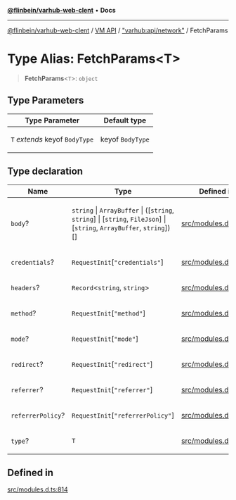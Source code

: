 [**@flinbein/varhub-web-clent**](../../../../README.md) • **Docs**

***

[@flinbein/varhub-web-clent](../../../../README.md) / [VM API](../../../README.md) / ["varhub:api/network"](../README.md) / FetchParams

# Type Alias: FetchParams\<T\>

> **FetchParams**\<`T`\>: `object`

## Type Parameters

<table>
<thead>
<tr>
<th>Type Parameter</th>
<th>Default type</th>
</tr>
</thead>
<tbody>
<tr>
<td>

`T` *extends* keyof `BodyType`

</td>
<td>

keyof `BodyType`

</td>
</tr>
</tbody>
</table>

## Type declaration

<table>
<thead>
<tr>
<th>Name</th>
<th>Type</th>
<th>Defined in</th>
</tr>
</thead>
<tbody>
<tr>
<td>

`body`?

</td>
<td>

`string` \| `ArrayBuffer` \| ([`string`, `string`] \| [`string`, `FileJson`] \| [`string`, `ArrayBuffer`, `string`])[]

</td>
<td>

[src/modules.d.ts:818](https://github.com/flinbein/varhub-web-client/blob/d93ec9e7d9f0967b9f3ecbfd0f70f402d58e0bea/src/modules.d.ts#L818)

</td>
</tr>
<tr>
<td>

`credentials`?

</td>
<td>

`RequestInit`\[`"credentials"`\]

</td>
<td>

[src/modules.d.ts:820](https://github.com/flinbein/varhub-web-client/blob/d93ec9e7d9f0967b9f3ecbfd0f70f402d58e0bea/src/modules.d.ts#L820)

</td>
</tr>
<tr>
<td>

`headers`?

</td>
<td>

`Record`\<`string`, `string`\>

</td>
<td>

[src/modules.d.ts:817](https://github.com/flinbein/varhub-web-client/blob/d93ec9e7d9f0967b9f3ecbfd0f70f402d58e0bea/src/modules.d.ts#L817)

</td>
</tr>
<tr>
<td>

`method`?

</td>
<td>

`RequestInit`\[`"method"`\]

</td>
<td>

[src/modules.d.ts:816](https://github.com/flinbein/varhub-web-client/blob/d93ec9e7d9f0967b9f3ecbfd0f70f402d58e0bea/src/modules.d.ts#L816)

</td>
</tr>
<tr>
<td>

`mode`?

</td>
<td>

`RequestInit`\[`"mode"`\]

</td>
<td>

[src/modules.d.ts:821](https://github.com/flinbein/varhub-web-client/blob/d93ec9e7d9f0967b9f3ecbfd0f70f402d58e0bea/src/modules.d.ts#L821)

</td>
</tr>
<tr>
<td>

`redirect`?

</td>
<td>

`RequestInit`\[`"redirect"`\]

</td>
<td>

[src/modules.d.ts:819](https://github.com/flinbein/varhub-web-client/blob/d93ec9e7d9f0967b9f3ecbfd0f70f402d58e0bea/src/modules.d.ts#L819)

</td>
</tr>
<tr>
<td>

`referrer`?

</td>
<td>

`RequestInit`\[`"referrer"`\]

</td>
<td>

[src/modules.d.ts:822](https://github.com/flinbein/varhub-web-client/blob/d93ec9e7d9f0967b9f3ecbfd0f70f402d58e0bea/src/modules.d.ts#L822)

</td>
</tr>
<tr>
<td>

`referrerPolicy`?

</td>
<td>

`RequestInit`\[`"referrerPolicy"`\]

</td>
<td>

[src/modules.d.ts:823](https://github.com/flinbein/varhub-web-client/blob/d93ec9e7d9f0967b9f3ecbfd0f70f402d58e0bea/src/modules.d.ts#L823)

</td>
</tr>
<tr>
<td>

`type`?

</td>
<td>

`T`

</td>
<td>

[src/modules.d.ts:815](https://github.com/flinbein/varhub-web-client/blob/d93ec9e7d9f0967b9f3ecbfd0f70f402d58e0bea/src/modules.d.ts#L815)

</td>
</tr>
</tbody>
</table>

## Defined in

[src/modules.d.ts:814](https://github.com/flinbein/varhub-web-client/blob/d93ec9e7d9f0967b9f3ecbfd0f70f402d58e0bea/src/modules.d.ts#L814)
